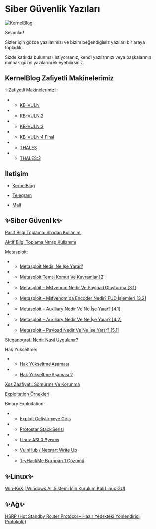 # Siber Güvenlik Yazıları
[![KernelBlog](https://kernelblog.org/wp-content/uploads/2022/07/logo_yeni.gif "KernelBlog")](http://kernelblog.org "KernelBlog")

Selamlar!

Sizler için gözde yazılarımızı ve bizim beğendiğimiz yazıları bir araya topladık.

Sizde katkıda bulunmak istiyorsanız, kendi yazılarınızı veya başkalarının minnak güzel yazılarını ekleyebilirsiniz.

## KernelBlog Zafiyetli Makinelerimiz
[✨Zafiyetli Makinelerimiz✨](https://kernelblog.org/zafiyetli-makinelerimiz/ "KernelBlog Zafiyetli Makineler")

- - [KB-VULN](https://kernelblog.org/kb-vuln "KB-VULN")
- - [KB-VULN:2](https://kernelblog.org/kb-vuln2 "KB-VULN:2")
- - [KB-VULN:3](https://kernelblog.org/kb-vuln3 "KB-VULN:3")
- - [KB-VULN:4 Final](https://kernelblog.org/kb-vuln4 "KB-VULN:4")
- - [THALES](https://kernelblog.org/thales/ "THALES")
- - [THALES:2](https://kernelblog.org/thales-2 "THALES:2")


## İletişim

- [KernelBlog](https://kernelblog.org)

- [Telegram](https://t.me/kernelblog)

- [Mail](mailto:info@kernelblog.org)

## ✨Siber Güvenlik✨
[Pasif Bilgi Toplama: Shodan Kullanımı](https://kernelblog.org/2018/12/pasif-bilgi-toplama-shodan-kullanimi/ "Pasif Bilgi Toplama: Shodan Kullanımı")

[Aktif Bilgi Toplama:Nmap Kullanımı](https://kernelblog.org/2019/05/aktif-bilgi-toplamanmap-kullanimi/ "Aktif Bilgi Toplama:Nmap Kullanımı")

Metasploit:
- - [Metasploit Nedir, Ne İşe Yarar?](https://kernelblog.org/2018/01/metasploit-nedir-ne-ise-yarar/ "Metasploit Nedir, Ne İşe Yarar?")

- - [Metasploit Temel Komut Ve Kavramlar [2]](https://kernelblog.org/2018/06/metasploit-temel-komut-ve-kavramlar-2/ "Metasploit Temel Komut Ve Kavramlar [2]")

- - [Metasploit – Msfvenom Nedir Ve Payload Oluşturma [3.1]](https://kernelblog.org/2018/06/metasploit-msfvenom-nedir-ve-payload-olusturma-3-1/ "Metasploit – Msfvenom Nedir Ve Payload Oluşturma [3.1]")

- - [Metasploit – Msfvenom'da Encoder Nedir? FUD İşlemleri [3.2]](https://kernelblog.org/2018/07/metasploit-msfvenomda-encoder-nedir-fud-islemleri/ "Metasploit – Msfvenom’da Encoder Nedir? FUD İşlemleri [3.2]")

- - [Metasploit – Auxiliary Nedir Ve Ne İşe Yarar? [4.1]](https://kernelblog.org/2020/04/metasploit-auxiliary-nedir-ve-ne-ise-yarar-4-1/ "Metasploit – Auxiliary Nedir Ve Ne İşe Yarar? [4.1]")

- - [Metasploit – Auxiliary Nedir Ve Ne İşe Yarar? [4.2]](https://kernelblog.org/2021/12/metasploit-auxiliary-nedir-ve-ne-ise-yarar-4-2/ "Metasploit – Auxiliary Nedir Ve Ne İşe Yarar? [4.2]")

- - [Metasploit – Payload Nedir Ve Ne İşe Yarar? [5.1]](https://kernelblog.org/2021/12/metasploit-payload-nedir-ve-ne-ise-yarar-5-1/ "Metasploit – Payload Nedir Ve Ne İşe Yarar? [5.1]")

[Steganografi Nedir Nasıl Uygulanır?](https://kernelblog.org/2021/05/steganografi-nedir-nasil-uygulanir/ "Steganografi Nedir Nasıl Uygulanır?")


Hak Yükseltme:
- - [Hak Yükseltme Aşaması](https://kernelblog.org/2019/07/hak-yukseltme-asamasi/ "Hak Yükseltme Aşaması")

- - [Hak Yükseltme Aşaması 2](https://kernelblog.org/2019/07/hak-yukseltme-asamasi-2/ "Hak Yükseltme Aşaması 2")

[Xss Zaafiyeti: Sömürme Ve Korunma](https://kernelblog.org/2019/06/xss-zaafiyeti-somurme-ve-korunma/ "Xss Zaafiyeti: Sömürme Ve Korunma")

[Exploitation Örnekleri](https://kernelblog.org/2019/06/exploitation-ornekleri/ "Exploitation Örnekleri")

Binary Exploitation:

- - [Exploit Geliştirmeye Giriş](https://kernelblog.org/2019/07/exploit-gelistirmeye-giris/ "Exploit Geliştirmeye Giriş")
- - [Protostar Stack Serisi](https://kernelblog.org/2021/02/protostar-stack-serisi/ "Protostar Stack Serisi")
- - [Linux ASLR Bypass](https://kernelblog.org/2021/03/linux-aslr-bypass/ "Linux ASLR Bypass")
- - [VulnHub / Netstart Write Up](https://kernelblog.org/2020/12/vulnhub-netstart-write-up/ "VulnHub / Netstart Write Up")
- - [TryHackMe Brainpan 1 Çözümü](https://kernelblog.org/2022/07/tryhackme-brainpan-1-cozumu/ "TryHackMe Brainpan 1 Çözümü")

## ✨Linux✨

[Win-KeX | Windows Alt Sistemi İçin Kurulum Kali Linux GUI](https://kernelblog.org/2021/09/win-kex-windows-alt-sistemi-icin-kurulum-kali-linux-gui/ "Win-KeX | Windows Alt Sistemi İçin Kurulum (Kali Linux GUI)")


## ✨Ağ✨

[HSRP (Hot Standby Router Protocol – Hazır Yedekteki Yönlendirici Protokolü)](https://kernelblog.org/2021/09/win-kex-windows-alt-sistemi-icin-kurulum-kali-linux-gui/ "HSRP (Hot Standby Router Protocol – Hazır Yedekteki Yönlendirici Protokolü)")
